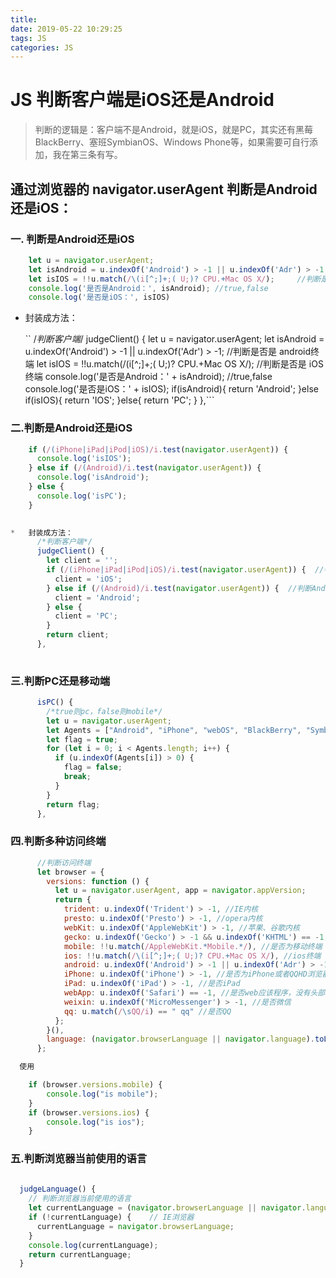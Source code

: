 ```yaml
---
title: 
date: 2019-05-22 10:29:25
tags: JS
categories: JS
---
```

# JS 判断客户端是iOS还是Android

> 判断的逻辑是：客户端不是Android，就是iOS，就是PC，其实还有黑莓BlackBerry、塞班SymbianOS、Windows Phone等，如果需要可自行添加，我在第三条有写。

## 通过浏览器的 navigator.userAgent 判断是Android还是iOS：

### 一. 判断是Android还是iOS
```js
    let u = navigator.userAgent;
    let isAndroid = u.indexOf('Android') > -1 || u.indexOf('Adr') > -1;   //判断是否是 android终端
    let isIOS = !!u.match(/\(i[^;]+;( U;)? CPU.+Mac OS X/);     //判断是否是 iOS终端
    console.log('是否是Android：', isAndroid); //true,false
    console.log('是否是iOS：', isIOS)
```

*   封装成方法：

    ``  /*判断客户端*/
      judgeClient() {
        let u = navigator.userAgent;
        let isAndroid = u.indexOf('Android') > -1 || u.indexOf('Adr') > -1;   //判断是否是 android终端
        let isIOS = !!u.match(/\(i[^;]+;( U;)? CPU.+Mac OS X/);     //判断是否是 iOS终端
        console.log('是否是Android：' + isAndroid); //true,false
        console.log('是否是iOS：' + isIOS);
        if(isAndroid){
          return 'Android';
        }else if(isIOS){
          return 'IOS';
        }else{
          return 'PC';
        }
      },```
    


### 二.判断是Android还是iOS
```js
    if (/(iPhone|iPad|iPod|iOS)/i.test(navigator.userAgent)) {
      console.log('isIOS');
    } else if (/(Android)/i.test(navigator.userAgent)) {
      console.log('isAndroid');
    } else {
      console.log('isPC');
    }
    

*   封装成方法：
      /*判断客户端*/
      judgeClient() {
        let client = '';
        if (/(iPhone|iPad|iPod|iOS)/i.test(navigator.userAgent)) {  //判断iPhone|iPad|iPod|iOS
          client = 'iOS';
        } else if (/(Android)/i.test(navigator.userAgent)) {  //判断Android
          client = 'Android';
        } else {
          client = 'PC';
        }
        return client;
      },
    
```

### 三.判断PC还是移动端
```js
      isPC() {
        /*true则pc，false则mobile*/
        let u = navigator.userAgent;
        let Agents = ["Android", "iPhone", "webOS", "BlackBerry", "SymbianOS", "Windows Phone", "iPad", "iPod"];
        let flag = true;
        for (let i = 0; i < Agents.length; i++) {
          if (u.indexOf(Agents[i]) > 0) {
            flag = false;
            break;
          }
        }
        return flag;
      },
```


### 四.判断多种访问终端
```js
      //判断访问终端
      let browser = {
        versions: function () {
          let u = navigator.userAgent, app = navigator.appVersion;
          return {
            trident: u.indexOf('Trident') > -1, //IE内核
            presto: u.indexOf('Presto') > -1, //opera内核
            webKit: u.indexOf('AppleWebKit') > -1, //苹果、谷歌内核
            gecko: u.indexOf('Gecko') > -1 && u.indexOf('KHTML') == -1,//火狐内核
            mobile: !!u.match(/AppleWebKit.*Mobile.*/), //是否为移动终端
            ios: !!u.match(/\(i[^;]+;( U;)? CPU.+Mac OS X/), //ios终端
            android: u.indexOf('Android') > -1 || u.indexOf('Adr') > -1, //android终端
            iPhone: u.indexOf('iPhone') > -1, //是否为iPhone或者QQHD浏览器
            iPad: u.indexOf('iPad') > -1, //是否iPad
            webApp: u.indexOf('Safari') == -1, //是否web应该程序，没有头部与底部
            weixin: u.indexOf('MicroMessenger') > -1, //是否微信
            qq: u.match(/\sQQ/i) == " qq" //是否QQ
          };
        }(),
        language: (navigator.browserLanguage || navigator.language).toLowerCase()
      };

  使用

    if (browser.versions.mobile) {
        console.log("is mobile");
    }
    if (browser.versions.ios) {
        console.log("is ios");
    }
```



### 五.判断浏览器当前使用的语言

```js
 
  judgeLanguage() {
    // 判断浏览器当前使用的语言
    let currentLanguage = (navigator.browserLanguage || navigator.language).toLowerCase();    // 非IE
    if (!currentLanguage) {    // IE浏览器
      currentLanguage = navigator.browserLanguage;
    }
    console.log(currentLanguage);
    return currentLanguage;
  }
```